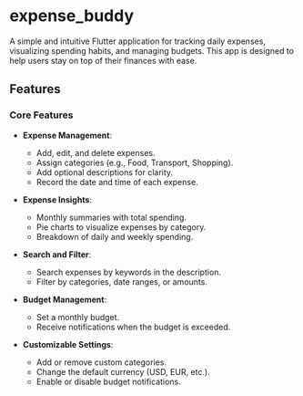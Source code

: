 # expense_buddy

A simple and intuitive Flutter application for tracking daily expenses, visualizing spending habits, and managing budgets. This app is designed to help users stay on top of their finances with ease.

## Features

### Core Features
- **Expense Management**:
  - Add, edit, and delete expenses.
  - Assign categories (e.g., Food, Transport, Shopping).
  - Add optional descriptions for clarity.
  - Record the date and time of each expense.

- **Expense Insights**:
  - Monthly summaries with total spending.
  - Pie charts to visualize expenses by category.
  - Breakdown of daily and weekly spending.

- **Search and Filter**:
  - Search expenses by keywords in the description.
  - Filter by categories, date ranges, or amounts.

- **Budget Management**:
  - Set a monthly budget.
  - Receive notifications when the budget is exceeded.

- **Customizable Settings**:
  - Add or remove custom categories.
  - Change the default currency (USD, EUR, etc.).
  - Enable or disable budget notifications.
